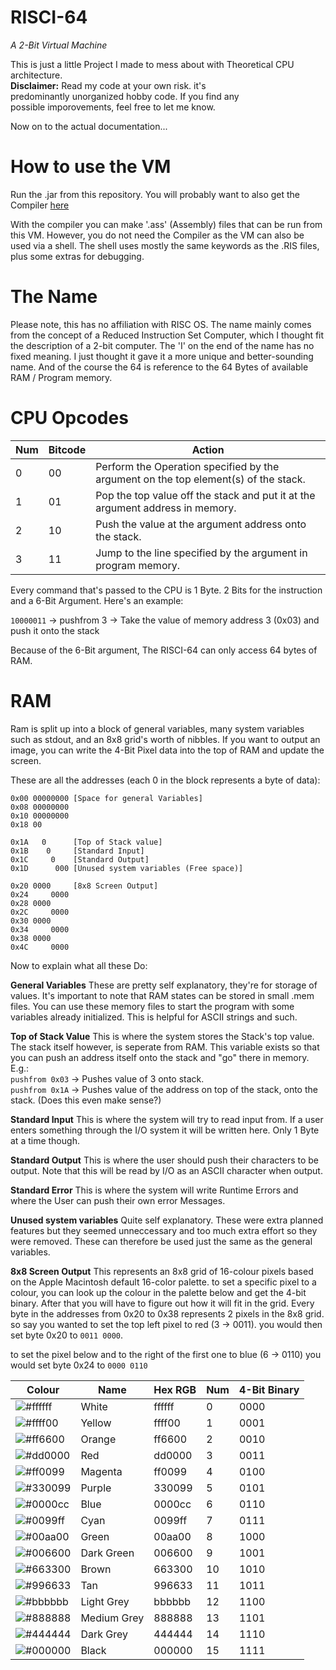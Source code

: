 # RISCI-64
*A 2-Bit Virtual Machine*

This is just a little Project I made to mess about with Theoretical CPU architecture.\
**Disclaimer:** Read my code at your own risk. it's\
predominantly unorganized hobby code. If you find any\
possible imporovements, feel free to let me know.

Now on to the actual documentation...

# How to use the VM
Run the .jar from this repository.
You will probably want to also get the Compiler [here](https://github.com/Sam36502/RISCompile)

With the compiler you can make '.ass' (Assembly) files that can be run from this VM.
However, you do not need the Compiler as the VM can also be used via a shell.
The shell uses mostly the same keywords as the .RIS files, plus some extras for debugging.

# The Name
Please note, this has no affiliation with RISC OS. The name mainly comes
from the concept of a Reduced Instruction Set Computer, which I thought fit
the description of a 2-bit computer. The 'I' on the end of the name has no
fixed meaning. I just thought it gave it a more unique and better-sounding
name. And of the course the 64 is reference to the 64 Bytes of available RAM / Program memory.

# CPU Opcodes
Num | Bitcode | Action
--- | --- | ---
0 | 00 | Perform the Operation specified by the argument on the top element(s) of the stack.
1 | 01 | Pop the top value off the stack and put it at the argument address in memory.
2 | 10 | Push the value at the argument address onto the stack.
3 | 11 | Jump to the line specified by the argument in program memory.

Every command that's passed to the CPU is 1 Byte.
2 Bits for the instruction and a 6-Bit Argument.
Here's an example:

`10000011` -> pushfrom 3 -> Take the value of memory address 3 (0x03) and push it onto the stack

Because of the 6-Bit argument, The RISCI-64 can only access 64 bytes of RAM.

# RAM

Ram is split up into a block of general variables, many system variables such as stdout, and an 8x8 grid's worth of nibbles.
If you want to output an image, you can write the 4-Bit Pixel data into the top of RAM and update the screen.

These are all the addresses (each 0 in the block represents a byte of data):

```
0x00 00000000 [Space for general Variables]
0x08 00000000
0x10 00000000
0x18 00

0x1A   0      [Top of Stack value]
0x1B    0     [Standard Input]
0x1C     0    [Standard Output]
0x1D      000 [Unused system variables (Free space)]

0x20 0000     [8x8 Screen Output]
0x24     0000
0x28 0000
0x2C     0000
0x30 0000
0x34     0000
0x38 0000
0x4C     0000
```
Now to explain what all these Do:

**General Variables**
These are pretty self explanatory, they're for storage of values.
It's important to note that RAM states can be stored in small .mem
files. You can use these memory files to start the program with some variables
already initialized. This is helpful for ASCII strings and such.

**Top of Stack Value**
This is where the system stores the Stack's top value. The stack itself
however, is seperate from RAM. This variable exists so that you can push an address itself
onto the stack and "go" there in memory. E.g.:\
`pushfrom 0x03` -> Pushes value of 3 onto stack.\
`pushfrom 0x1A` -> Pushes value of the address on top of the stack, onto the stack. (Does this even make sense?)

**Standard Input**
This is where the system will try to read input from. If a user
enters something through the I/O system it will be written here.
Only 1 Byte at a time though.

**Standard Output**
This is where the user should push their characters to be output.
Note that this will be read by I/O as an ASCII character when output.

**Standard Error**
This is where the system will write Runtime Errors and where the User
can push their own error Messages.

**Unused system variables**
Quite self explanatory. These were extra planned features
but they seemed unneccessary and too much extra effort so they 
were removed. These can therefore be used just the same as the
general variables.

**8x8 Screen Output**
This represents an 8x8 grid of 16-colour pixels based on the Apple Macintosh default 16-color palette.
to set a specific pixel to a colour, you can look up the colour in the palette below and get the 4-bit binary.
After that you will have to figure out how it will fit in the grid. Every byte in the addresses from 0x20 to 0x38 represents
2 pixels in the 8x8 grid. so say you wanted to set the top left pixel to red (3 -> 0011).
you would then set byte 0x20 to `0011 0000`.

to set the pixel below and to the right of the first one to blue (6 -> 0110) you would set byte 0x24 to `0000 0110`

Colour | Name | Hex RGB | Num | 4-Bit Binary
--- | --- | --- | --- | ---
![#ffffff](https://placehold.it/15/ffffff/000000?text=+) | White | ffffff | 0 | 0000
![#ffff00](https://placehold.it/15/ffff00/000000?text=+) | Yellow | ffff00 | 1 | 0001
![#ff6600](https://placehold.it/15/ff6600/000000?text=+) | Orange | ff6600 | 2 | 0010
![#dd0000](https://placehold.it/15/dd0000/000000?text=+) | Red | dd0000 | 3 | 0011
![#ff0099](https://placehold.it/15/ff0099/000000?text=+) | Magenta | ff0099 | 4 | 0100
![#330099](https://placehold.it/15/330099/000000?text=+) | Purple | 330099 | 5 | 0101
![#0000cc](https://placehold.it/15/0000cc/000000?text=+) | Blue | 0000cc | 6 | 0110
![#0099ff](https://placehold.it/15/0099ff/000000?text=+) | Cyan | 0099ff | 7 | 0111
![#00aa00](https://placehold.it/15/00aa00/000000?text=+) | Green | 00aa00 | 8 | 1000
![#006600](https://placehold.it/15/006600/000000?text=+) | Dark Green | 006600 | 9 | 1001
![#663300](https://placehold.it/15/663300/000000?text=+) | Brown | 663300 | 10 | 1010
![#996633](https://placehold.it/15/996633/000000?text=+) | Tan | 996633 | 11 | 1011
![#bbbbbb](https://placehold.it/15/bbbbbb/000000?text=+) | Light Grey | bbbbbb | 12 | 1100
![#888888](https://placehold.it/15/888888/000000?text=+) | Medium Grey | 888888 | 13 | 1101
![#444444](https://placehold.it/15/444444/000000?text=+) | Dark Grey | 444444 | 14 | 1110
![#000000](https://placehold.it/15/000000/000000?text=+) | Black | 000000 | 15 | 1111
